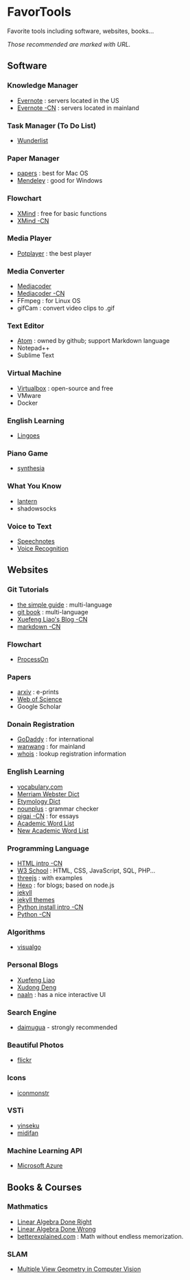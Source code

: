 # FavorTools
Favorite tools including software, websites, books...

*Those recommended are marked with URL.*

## Software
### Knowledge Manager
- [Evernote](https://evernote.com) : servers located in the US
- [Evernote -CN](https://www.yinxiang.com/) : servers located in mainland

### Task Manager (To Do List)
- [Wunderlist](https://www.wunderlist.com/)

### Paper Manager
- [papers](http://papersapp.com/) : best for Mac OS
- [Mendeley](https://www.mendeley.com/) : good for Windows

### Flowchart
- [XMind](http://www.xmind.net/) : free for basic functions
- [XMind -CN](http://www.xmindchina.net/)

### Media Player
- [Potplayer](http://potplayer.daum.net/) : the best player

### Media Converter
- [Mediacoder](http://www.mediacoderhq.com/)
- [Mediacoder -CN](http://www.mediacoder.com.cn/)
- FFmpeg : for Linux OS
- gifCam : convert video clips to .gif

### Text Editor
- [Atom](https://atom.io/) : owned by github; support Markdown language
- Notepad++
- Sublime Text

### Virtual Machine
- [Virtualbox](www.virtualbox.org) : open-source and free
- VMware
- Docker

### English Learning
- [Lingoes](http://www.lingoes.cn/)

### Piano Game
- [synthesia](http://www.synthesiagame.com/)

### What You Know
- [lantern](https://getlantern.org/)
- shadowsocks

### Voice to Text
- [Speechnotes](https://chrome.google.com/webstore/detail/speechnotes-speech-to-tex/opekipbefdbacebgkjjdgoiofdbhocok)
- [Voice Recognition](https://chrome.google.com/webstore/detail/voice-recognition/ikjmfindklfaonkodbnidahohdfbdhkn)

## Websites
### Git Tutorials
- [the simple guide](https://rogerdudler.github.io/git-guide/) : multi-language
- [git book](https://git-scm.com/book) : multi-language
- [Xuefeng Liao's Blog -CN](http://www.liaoxuefeng.com/wiki/0013739516305929606dd18361248578c67b8067c8c017b000)
- [markdown -CN](http://www.jianshu.com/p/q81RER)

### Flowchart
- [ProcessOn](https://www.processon.com/)

### Papers
- [arxiv](https://arxiv.org/) : e-prints
- [Web of Science](www.isiknowledge.com)
- Google Scholar

### Donain Registration
- [GoDaddy](https://www.godaddy.com/) : for international
- [wanwang](https://wanwang.aliyun.com/) : for mainland
- [whois](https://whois.net/) : lookup registration information

### English Learning
- [vocabulary.com](vocabulary.com)
- [Merriam Webster Dict](https://www.merriam-webster.com/)
- [Etymology Dict](http://etymonline.com/)
- [nounplus](https://www.nounplus.net/) : grammar checker
- [pigai -CN](http://pigai.org/) : for essays
- [Academic Word List](http://www.victoria.ac.nz/lals/resources/academicwordlist/awl-headwords)
- [New Academic Word List](http://www.newgeneralservicelist.org/nawl-new-academic-word-list/)

### Programming Language
- [HTML intro -CN](https://deerchao.net/tutorials/html/html.htm)
- [W3 School](https://www.w3schools.com/) : HTML, CSS, JavaScript, SQL, PHP...
- [threejs](https://threejs.org/) : with examples
- [Hexo](https://hexo.io/docs/index.html) : for blogs; based on node.js
- [jekyll](https://jekyllrb.com/)
- [jekyll themes](https://jekyllthemes.io/)
- [Python install intro -CN](http://share.fromwiz.com/share/s/3sW4qc0VC40a23KcyH11Fcav3iQVgl3VjQxj2gBC4G3Mq35h)
- [Python -CN](http://www.pythondoc.com/)

### Algorithms
- [visualgo](http://visualgo.net/)

### Personal Blogs
- [Xuefeng Liao](http://www.liaoxuefeng.com/)
- [Xudong Deng](http://www.jianshu.com/u/1562c7f16a04)
- [naaln](https://blog.naaln.com/) : has a nice interactive UI

### Search Engine
- [daimugua](http://md5.daimugua.com/)  - strongly recommended

### Beautiful Photos
- [flickr](https://www.flickr.com/)

### Icons
- [iconmonstr](https://iconmonstr.com/)

### VSTi
- [yinseku](http://www.yinseku.com/)
- [midifan](http://www.midifan.com/)

### Machine Learning API
- [Microsoft Azure](https://azure.microsoft.com/en-us/)

## Books & Courses
### Mathmatics
- [Linear Algebra Done Right](https://link.springer.com/book/10.1007%2F978-3-319-11080-6)
- [Linear Algebra Done Wrong](https://www.math.brown.edu/~treil/papers/LADW/book.pdf)
- [betterexplained.com](https://betterexplained.com/) : Math without endless memorization.


### SLAM
- [Multiple View Geometry in Computer Vision](http://www.robots.ox.ac.uk/~vgg/hzbook/)
